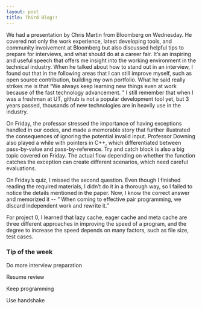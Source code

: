 ```yaml
---
layout: post
title: Third Blog!!
---
```


We had a presentation by Chris Martin from Bloomberg on Wednesday. He covered not only the work experience, latest developing tools, and community involvement at Bloomberg but also discussed helpful tips to prepare for interviews, and what should do at a career fair. It’s an inspiring and useful speech that offers me insight into the working environment in the technical 
industry.  When he talked about how to stand out in an interview, I found out that in the following areas that I can still
improve myself, such as open source contribution, building my own portfolio. What he said really strikes me is that “We
always keep learning new things even at work because of the fast technology advancement. ” I still remember that when
I was a freshman at UT, github is not a popular development tool yet, but 3 years passed, thousands of new technologies 
are in heavily use in the industry. 

On Friday, the professor stressed the importance of having exceptions handled in our codes, and made a memorable story 
that further illustrated the consequences of ignoring the potential invalid input. Professor Downing also played a while 
with pointers in C++, which differentiated between pass-by-value and pass-by-reference. Try and catch block is also a big 
topic covered on Friday. The actual flow depending on whether the function catches the exception can create different 
scenarios, which need careful evaluations.

On Friday’s quiz, I missed the second question. Even though I finished reading the required materials, I didn’t do it 
in a thorough way, so I failed to notice the details mentioned in the paper. Now, I know the correct answer and memorized it 
-- “ When coming to effective pair programming, we discard independent work and rewrite it.”

For project 0, I learned that lazy cache, eager cache and meta cache are three different approaches in improving the speed of a program, and the degree to increase the speed depends on many factors, such as file size, test cases. 

### Tip of the week
Do more interview preparation

Resume review

Keep programming

Use handshake

